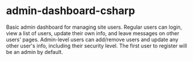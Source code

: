 # admin-dashboard-csharp

Basic admin dashboard for managing site users. Regular users can login, view a list of users, update their own info, and leave messages on other users' pages. Admin-level users can add/remove users and update any other user's info, including their security level. The first user to register will be an admin by default.
